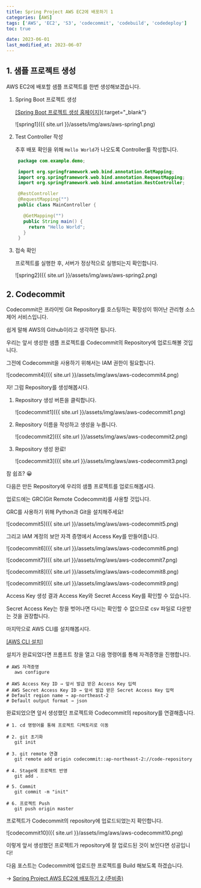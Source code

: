```yaml
---
title: Spring Project AWS EC2에 배포하기 1
categories: [AWS]
tags: ['AWS', 'EC2', 'S3', 'codecommit', 'codebuild', 'codedeploy']
toc: true

date: 2023-06-01
last_modified_at: 2023-06-07
---
```


## 1. 샘플 프로젝트 생성

AWS EC2에 배포할 샘플 프로젝트를 한번 생성해보겠습니다.

1. Spring Boot 프로젝트 생성

   [[Spring Boot 프로젝트 생성 홈페이지]](https://start.spring.io/){:target="_blank"}

   ![spring1]({{ site.url }}/assets/img/aws/aws-spring1.png)

2. Test Controller 작성

   추후 배포 확인을 위해 `Hello World`가 나오도록 Controller를 작성합니다.

   ```java
    package com.example.demo;

    import org.springframework.web.bind.annotation.GetMapping;
    import org.springframework.web.bind.annotation.RequestMapping;
    import org.springframework.web.bind.annotation.RestController;

    @RestController
    @RequestMapping("")
    public class MainController {

      @GetMapping("")
      public String main() {
        return "Hello World";
      }
    }
   ```

3. 접속 확인

   프로젝트를 실행한 후, 서버가 정상적으로 실행되는지 확인합니다.

   ![spring2]({{ site.url }}/assets/img/aws/aws-spring2.png)   

## 2. Codecommit

Codecommit은 프라이빗 Git Repository를 호스팅하는 확장성이 뛰어난 관리형 소스 제어 서비스입니다.

쉽게 말해 AWS의 Github이라고 생각하면 됩니다.

우리는 앞서 생성한 샘플 프로젝트를 Codecommit의 Repository에 업로드해볼 것입니다.

그전에 Codecommit을 사용하기 위해서는 IAM 권한이 필요합니다.

![codecommit4]({{ site.url }}/assets/img/aws/aws-codecommit4.png)

자! 그럼 Repository를 생성해봅시다.

1. Repository 생성 버튼을 클릭합니다.

   ![codecommit1]({{ site.url }}/assets/img/aws/aws-codecommit1.png)

2. Repository 이름을 작성하고 생성을 누릅니다.

   ![codecommit2]({{ site.url }}/assets/img/aws/aws-codecommit2.png)

3. Repository 생성 완료!

   ![codecommit3]({{ site.url }}/assets/img/aws/aws-codecommit3.png)

참 쉽죠? 😀

다음은 만든 Repository에 우리의 샘플 프로젝트를 업로드해봅시다.

업로드에는 GRC(Git Remote Codecommit)를 사용할 것입니다.

GRC를 사용하기 위해 Python과 Git을 설치해주세요!

![codecommit5]({{ site.url }}/assets/img/aws/aws-codecommit5.png)

그리고 IAM 계정의 보안 자격 증명에서 Access Key를 만들어줍니다.

![codecommit6]({{ site.url }}/assets/img/aws/aws-codecommit6.png)

![codecommit7]({{ site.url }}/assets/img/aws/aws-codecommit7.png)

![codecommit8]({{ site.url }}/assets/img/aws/aws-codecommit8.png)

![codecommit9]({{ site.url }}/assets/img/aws/aws-codecommit9.png)

Access Key 생성 결과 Access Key와 Secret Access Key를 확인할 수 있습니다.

Secret Access Key는 창을 벗어나면 다시는 확인할 수 없으므로 csv 파일로 다운받는 것을 권장합니다.

마지막으로 AWS CLI를 설치해봅시다.

[[AWS CLI 설치]](https://awscli.amazonaws.com/AWSCLIV2.msi)

설치가 완료되었다면 프롬프트 창을 열고 다음 명령어를 통해 자격증명을 진행합니다.

```shell
# AWS 자격증명
   aws configure

# AWS Access Key ID → 앞서 발급 받은 Access Key 입력
# AWS Secret Access Key ID → 앞서 발급 받은 Secret Access Key 입력
# Default region name → ap-northeast-2
# Default output format → json
```

완료되었으면 앞서 생성했던 프로젝트와 Codecommit의 repository를 연결해줍니다.

```shell
# 1. cd 명령어를 통해 프로젝트 디렉토리로 이동

# 2. git 초기화
   git init

# 3. git remote 연결
   git remote add origin codecommit::ap-northeast-2://code-repository

# 4. Stage에 프로젝트 반영
   git add .

# 5. Commit
   git commit -m "init"

# 6. 프로젝트 Push
   git push origin master
```

프로젝트가 Codecommit의 repository에 업로드되었는지 확인합니다.

![codecommit10]({{ site.url }}/assets/img/aws/aws-codecommit10.png)

이렇게 앞서 생성했던 프로젝트가 repository에 잘 업로드된 것이 보인다면 성공입니다!

다음 포스트는 Codecommit에 업로드한 프로젝트를 Build 해보도록 하겠습니다.

→ [Spring Project AWS EC2에 배포하기 2 (준비중)]()